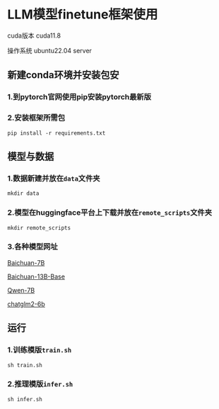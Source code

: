 # LLM模型finetune框架使用

cuda版本 cuda11.8

操作系统 ubuntu22.04 server

## 新建conda环境并安装包安

### 1.到pytorch官网使用pip安装pytorch最新版

### 2.安装框架所需包
```
pip install -r requirements.txt
```

## 模型与数据

### 1.数据新建并放在`data`文件夹
```
mkdir data
```

### 2.模型在huggingface平台上下载并放在`remote_scripts`文件夹

```
mkdir remote_scripts
```

### 3.各种模型网址
[Baichuan-7B](https://huggingface.co/baichuan-inc/Baichuan-7B)

[Baichuan-13B-Base](https://huggingface.co/baichuan-inc/Baichuan-13B-Base)

[Qwen-7B](https://huggingface.co/Qwen/Qwen-7B)

[chatglm2-6b](https://huggingface.co/THUDM/chatglm2-6b)


## 运行

### 1.训练模版`train.sh`
```
sh train.sh
```


### 2.推理模版`infer.sh`
```
sh infer.sh
```
